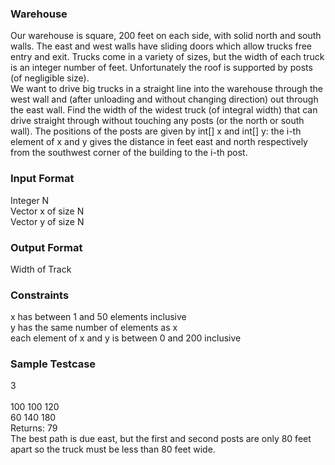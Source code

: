 ### Warehouse
Our warehouse is square, 200 feet on each side, with solid north and south walls. The east and west walls have sliding doors which allow trucks free entry and exit. Trucks come in a variety of sizes, but the width of each truck is an integer number of feet. Unfortunately the roof is supported by posts (of negligible size). <br>
We want to drive big trucks in a straight line into the warehouse through the west wall and (after unloading and without changing direction) out through the east wall. Find the width of the widest truck (of integral width) that can drive straight through without touching any posts (or the north or south wall). The positions of the posts are given by int[] x and int[] y: the i-th element of x and y gives the distance in feet east and north respectively from the southwest corner of the building to the i-th post.
### Input Format
Integer N <br>
Vector x of size N <br>
Vector y of size N <br>
### Output Format
Width of Track
### Constraints
x has between 1 and 50 elements inclusive <Br>
y has the same number of elements as x <br>
each element of x and y is between 0 and 200 inclusive
### Sample Testcase
3 <br>    
100 100 120 <Br>
60 140 180 <br>
Returns: 79 <br>
The best path is due east, but the first and second posts are only 80 feet apart so the truck must be less than 80 feet wide.